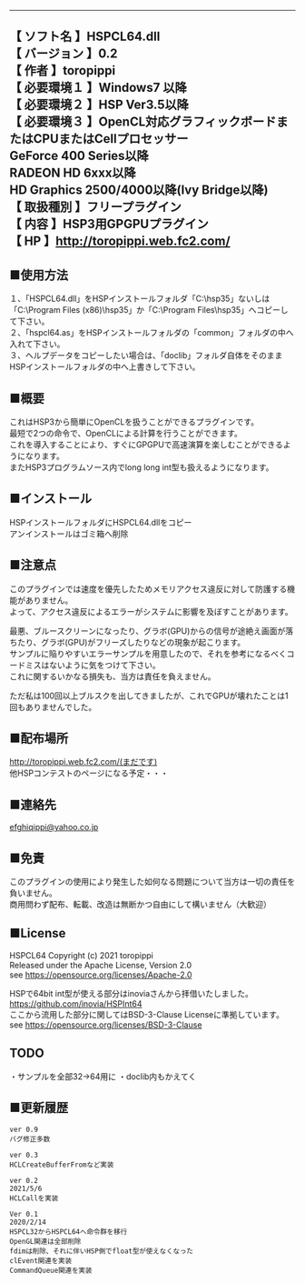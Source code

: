 --------------------------------------------------------------------------  【  ソフト名   】HSPCL64.dll  【 バージョン  】0.2  【    作者     】toropippi  【  必要環境１ 】Windows7 以降  【  必要環境２ 】HSP Ver3.5以降  【  必要環境３ 】OpenCL対応グラフィックボードまたはCPUまたはCellプロセッサー  			GeForce 400 Series以降  			RADEON HD 6xxx以降  			HD Graphics 2500/4000以降(Ivy Bridge以降)  【  取扱種別   】フリープラグイン  【    内容     】HSP3用GPGPUプラグイン  【     HP      】http://toropippi.web.fc2.com/  --------------------------------------------------------------------------    ## ■使用方法  １、「HSPCL64.dll」をHSPインストールフォルダ「C:\hsp35」ないしは「C:\Program Files (x86)\hsp35」か「C:\Program Files\hsp35」へコピーして下さい。  ２、「hspcl64.as」をHSPインストールフォルダの「common」フォルダの中へ入れて下さい。  ３、ヘルプデータをコピーしたい場合は、「doclib」フォルダ自体をそのままHSPインストールフォルダの中へ上書きして下さい。      ## ■概要  これはHSP3から簡単にOpenCLを扱うことができるプラグインです。  最短で2つの命令で、OpenCLによる計算を行うことができます。  これを導入することにより、すぐにGPGPUで高速演算を楽しむことができるようになります。  またHSP3プログラムソース内でlong long int型も扱えるようになります。    ## ■インストール  HSPインストールフォルダにHSPCL64.dllをコピー  アンインストールはゴミ箱へ削除    ## ■注意点  このプラグインでは速度を優先したためメモリアクセス違反に対して防護する機能がありません。  よって、アクセス違反によるエラーがシステムに影響を及ぼすことがあります。    最悪、ブルースクリーンになったり、グラボ(GPU)からの信号が途絶え画面が落ちたり、グラボ(GPU)がフリーズしたりなどの現象が起こります。  サンプルに陥りやすいエラーサンプルを用意したので、それを参考になるべくコードミスはないように気をつけて下さい。  これに関するいかなる損失も、当方は責任を負えません。    ただ私は100回以上ブルスクを出してきましたが、これでGPUが壊れたことは1回もありませんでした。    ## ■配布場所  http://toropippi.web.fc2.com/(まだです)  他HSPコンテストのページになる予定・・・    ## ■連絡先  efghiqippi@yahoo.co.jp    ## ■免責  このプラグインの使用により発生した如何なる問題について当方は一切の責任を負いません。  商用問わず配布、転載、改造は無断かつ自由にして構いません（大歓迎）    ## ■License  HSPCL64 Copyright (c) 2021 toropippi  Released under the Apache License, Version 2.0  see https://opensource.org/licenses/Apache-2.0    HSPで64bit int型が使える部分はinoviaさんから拝借いたしました。  https://github.com/inovia/HSPInt64  ここから流用した部分に関してはBSD-3-Clause Licenseに準拠しています。  see https://opensource.org/licenses/BSD-3-Clause    ## TODO  ・サンプルを全部32→64用に・doclib内もかえてく  ## ■更新履歴  	ver 0.9  	バグ修正多数　　		ver 0.3  	HCLCreateBufferFromなど実装  	  	ver 0.2  	2021/5/6  	HCLCallを実装  	  	Ver 0.1  	2020/2/14  	HSPCL32からHSPCL64へ命令群を移行  	OpenGL関連は全部削除  	fdimは削除、それに伴いHSP側でfloat型が使えなくなった  	clEvent関連を実装  	CommandQueue関連を実装  